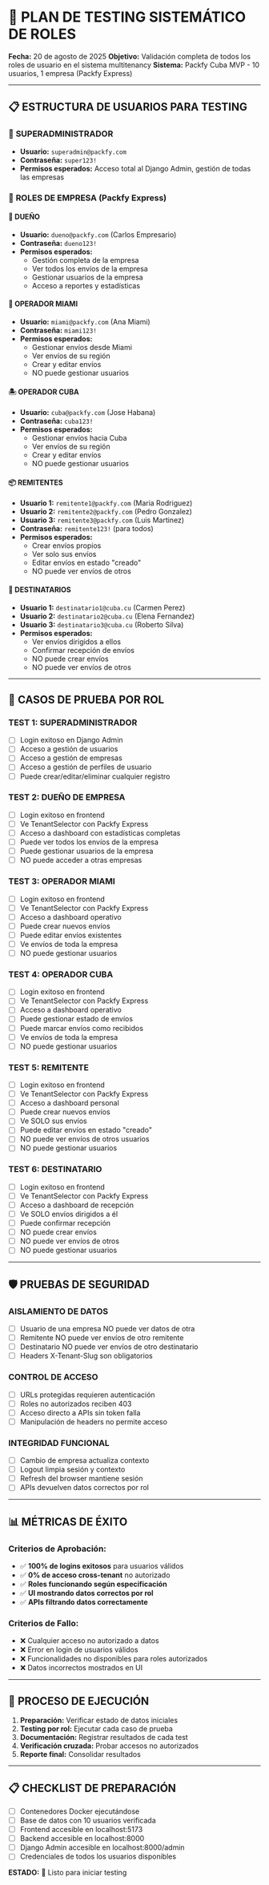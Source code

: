 # 🧪 PLAN DE TESTING SISTEMÁTICO DE ROLES

**Fecha:** 20 de agosto de 2025
**Objetivo:** Validación completa de todos los roles de usuario en el sistema multitenancy
**Sistema:** Packfy Cuba MVP - 10 usuarios, 1 empresa (Packfy Express)

---

## 📋 **ESTRUCTURA DE USUARIOS PARA TESTING**

### 👑 **SUPERADMINISTRADOR**

- **Usuario:** `superadmin@packfy.com`
- **Contraseña:** `super123!`
- **Permisos esperados:** Acceso total al Django Admin, gestión de todas las empresas

### 🏢 **ROLES DE EMPRESA (Packfy Express)**

#### 👔 **DUEÑO**

- **Usuario:** `dueno@packfy.com` (Carlos Empresario)
- **Contraseña:** `dueno123!`
- **Permisos esperados:**
  - Gestión completa de la empresa
  - Ver todos los envíos de la empresa
  - Gestionar usuarios de la empresa
  - Acceso a reportes y estadísticas

#### 🌴 **OPERADOR MIAMI**

- **Usuario:** `miami@packfy.com` (Ana Miami)
- **Contraseña:** `miami123!`
- **Permisos esperados:**
  - Gestionar envíos desde Miami
  - Ver envíos de su región
  - Crear y editar envíos
  - NO puede gestionar usuarios

#### 🏝️ **OPERADOR CUBA**

- **Usuario:** `cuba@packfy.com` (Jose Habana)
- **Contraseña:** `cuba123!`
- **Permisos esperados:**
  - Gestionar envíos hacia Cuba
  - Ver envíos de su región
  - Crear y editar envíos
  - NO puede gestionar usuarios

#### 📦 **REMITENTES**

- **Usuario 1:** `remitente1@packfy.com` (Maria Rodriguez)
- **Usuario 2:** `remitente2@packfy.com` (Pedro Gonzalez)
- **Usuario 3:** `remitente3@packfy.com` (Luis Martinez)
- **Contraseña:** `remitente123!` (para todos)
- **Permisos esperados:**
  - Crear envíos propios
  - Ver solo sus envíos
  - Editar envíos en estado "creado"
  - NO puede ver envíos de otros

#### 🎯 **DESTINATARIOS**

- **Usuario 1:** `destinatario1@cuba.cu` (Carmen Perez)
- **Usuario 2:** `destinatario2@cuba.cu` (Elena Fernandez)
- **Usuario 3:** `destinatario3@cuba.cu` (Roberto Silva)
- **Permisos esperados:**
  - Ver envíos dirigidos a ellos
  - Confirmar recepción de envíos
  - NO puede crear envíos
  - NO puede ver envíos de otros

---

## 🔬 **CASOS DE PRUEBA POR ROL**

### **TEST 1: SUPERADMINISTRADOR**

- [ ] Login exitoso en Django Admin
- [ ] Acceso a gestión de usuarios
- [ ] Acceso a gestión de empresas
- [ ] Acceso a gestión de perfiles de usuario
- [ ] Puede crear/editar/eliminar cualquier registro

### **TEST 2: DUEÑO DE EMPRESA**

- [ ] Login exitoso en frontend
- [ ] Ve TenantSelector con Packfy Express
- [ ] Acceso a dashboard con estadísticas completas
- [ ] Puede ver todos los envíos de la empresa
- [ ] Puede gestionar usuarios de la empresa
- [ ] NO puede acceder a otras empresas

### **TEST 3: OPERADOR MIAMI**

- [ ] Login exitoso en frontend
- [ ] Ve TenantSelector con Packfy Express
- [ ] Acceso a dashboard operativo
- [ ] Puede crear nuevos envíos
- [ ] Puede editar envíos existentes
- [ ] Ve envíos de toda la empresa
- [ ] NO puede gestionar usuarios

### **TEST 4: OPERADOR CUBA**

- [ ] Login exitoso en frontend
- [ ] Ve TenantSelector con Packfy Express
- [ ] Acceso a dashboard operativo
- [ ] Puede gestionar estado de envíos
- [ ] Puede marcar envíos como recibidos
- [ ] Ve envíos de toda la empresa
- [ ] NO puede gestionar usuarios

### **TEST 5: REMITENTE**

- [ ] Login exitoso en frontend
- [ ] Ve TenantSelector con Packfy Express
- [ ] Acceso a dashboard personal
- [ ] Puede crear nuevos envíos
- [ ] Ve SOLO sus envíos
- [ ] Puede editar envíos en estado "creado"
- [ ] NO puede ver envíos de otros usuarios
- [ ] NO puede gestionar usuarios

### **TEST 6: DESTINATARIO**

- [ ] Login exitoso en frontend
- [ ] Ve TenantSelector con Packfy Express
- [ ] Acceso a dashboard de recepción
- [ ] Ve SOLO envíos dirigidos a él
- [ ] Puede confirmar recepción
- [ ] NO puede crear envíos
- [ ] NO puede ver envíos de otros
- [ ] NO puede gestionar usuarios

---

## 🛡️ **PRUEBAS DE SEGURIDAD**

### **AISLAMIENTO DE DATOS**

- [ ] Usuario de una empresa NO puede ver datos de otra
- [ ] Remitente NO puede ver envíos de otro remitente
- [ ] Destinatario NO puede ver envíos de otro destinatario
- [ ] Headers X-Tenant-Slug son obligatorios

### **CONTROL DE ACCESO**

- [ ] URLs protegidas requieren autenticación
- [ ] Roles no autorizados reciben 403
- [ ] Acceso directo a APIs sin token falla
- [ ] Manipulación de headers no permite acceso

### **INTEGRIDAD FUNCIONAL**

- [ ] Cambio de empresa actualiza contexto
- [ ] Logout limpia sesión y contexto
- [ ] Refresh del browser mantiene sesión
- [ ] APIs devuelven datos correctos por rol

---

## 📊 **MÉTRICAS DE ÉXITO**

### **Criterios de Aprobación:**

- ✅ **100% de logins exitosos** para usuarios válidos
- ✅ **0% de acceso cross-tenant** no autorizado
- ✅ **Roles funcionando según especificación**
- ✅ **UI mostrando datos correctos por rol**
- ✅ **APIs filtrando datos correctamente**

### **Criterios de Fallo:**

- ❌ Cualquier acceso no autorizado a datos
- ❌ Error en login de usuarios válidos
- ❌ Funcionalidades no disponibles para roles autorizados
- ❌ Datos incorrectos mostrados en UI

---

## 🚀 **PROCESO DE EJECUCIÓN**

1. **Preparación:** Verificar estado de datos iniciales
2. **Testing por rol:** Ejecutar cada caso de prueba
3. **Documentación:** Registrar resultados de cada test
4. **Verificación cruzada:** Probar accesos no autorizados
5. **Reporte final:** Consolidar resultados

---

## 📋 **CHECKLIST DE PREPARACIÓN**

- [ ] Contenedores Docker ejecutándose
- [ ] Base de datos con 10 usuarios verificada
- [ ] Frontend accesible en localhost:5173
- [ ] Backend accesible en localhost:8000
- [ ] Django Admin accesible en localhost:8000/admin
- [ ] Credenciales de todos los usuarios disponibles

**ESTADO:** 🔄 Listo para iniciar testing

